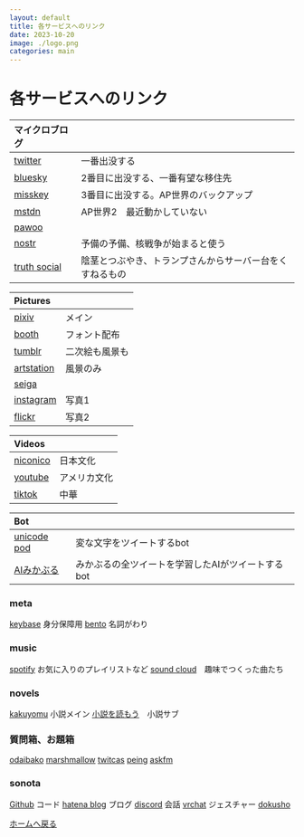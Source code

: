 ```yaml
---
layout: default
title: 各サービスへのリンク
date: 2023-10-20
image: ./logo.png
categories: main
---
```


# 各サービスへのリンク

|マイクロブログ||
|:--|:--|
|[twitter](https://twitter.com/Mikanixonable)|一番出没する|
|[bluesky](https://bsky.app/profile/mikanixonable.bsky.social)|2番目に出没する、一番有望な移住先|
|[misskey](https://misskey.io/@Mikanixonable)|3番目に出没する。AP世界のバックアップ|
|[mstdn](https://mstdn.jp/@Mikanixonable)|AP世界2　最近動かしていない|
|[pawoo](https://pawoo.net/@hexagonalpod)||
|[nostr](https://iris.to/npub15m0s2qs5580f342d9endsuu464g974tmc7fqpdxdqt35zx9tqw9s6hy98w)|予備の予備、核戦争が始まると使う|
|[truth social](https://truthsocial.com/@mikanixonable)|陰茎とつぶやき、トランプさんからサーバー台をくすねるもの|

|Pictures||
|:--|:--|
|[pixiv](https://www.pixiv.net/users/20149051/illustrations)|メイン|
|[booth](https://mikanixonable.booth.pm/)|フォント配布|
|[tumblr](https://mikanixonable.tumblr.com/)|二次絵も風景も|
|[artstation](https://www.artstation.com/mikanixonable)|風景のみ|
|[seiga](https://seiga.nicovideo.jp/user/illust/60514629)||
|[instagram](https://www.instagram.com/mikanixonable/)|写真1|
|[flickr](https://www.flickr.com/photos/196365191@N08/)|写真2|

|Videos||
|:--|:--|
|[niconico](https://www.nicovideo.jp/user/60514629/video)|日本文化|
|[youtube](https://www.youtube.com/channel/UCQ02LvaZAbZAgAWBN5pYniA)|アメリカ文化|
|[tiktok](https://www.tiktok.com/@mikanixonable)|中華|

|Bot||
|:--|:--|
|[unicode pod](https://twitter.com/Unicode_pod)|変な文字をツイートするbot|
|[AIみかぶる](https://twitter.com/Mikanixonable2)|みかぶるの全ツイートを学習したAIがツイートするbot|

### meta
[keybase](https://keybase.io/mikanixonable) 身分保障用
[bento](https://bento.me/miku) 名詞がわり

### music
[spotify](https://open.spotify.com/user/cjsdijim4zllci0624b1wbak2) お気に入りのプレイリストなど
[sound cloud](https://soundcloud.com/mikanixonable)　趣味でつくった曲たち

### novels
[kakuyomu](https://kakuyomu.jp/users/Eustralopithecus) 小説メイン
[小説を読もう](https://mypage.syosetu.com/951484/)　小説サブ

### 質問箱、お題箱
[odaibako](https://odaibako.net/u/Mikanixonable)
[marshmallow](https://marshmallow-qa.com/mikanixonable)
[twitcas](https://twitcasting.tv/mikanixonable)
[peing](https://peing.net/ja/mikanixonable)
[askfm](https://ask.fm/Mikanixonable)

### sonota
[Github](https://github.com/Mikanixonable) コード
[hatena blog](https://mikanixonable.hatenablog.com/) ブログ
[discord](https://discord.com/users/396122233698910218) 会話
[vrchat](https://vrchat.com/home/user/usr_37713f32-f424-4242-86c2-b8cb7bcc2b3b) ジェスチャー
[dokusho](https://bookmeter.com/users/1292458)





[ホームへ戻る](./1)





